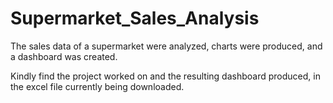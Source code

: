 # Supermarket_Sales_Analysis
The sales data of a supermarket were analyzed, charts were produced, and a dashboard was created. 

Kindly find the project worked on and the resulting dashboard produced, in the excel file currently being downloaded.
